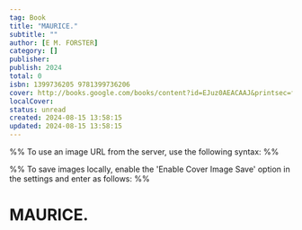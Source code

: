 ```yaml
---
tag: Book
title: "MAURICE."
subtitle: ""
author: [E M. FORSTER]
category: []
publisher: 
publish: 2024
total: 0
isbn: 1399736205 9781399736206
cover: http://books.google.com/books/content?id=EJuz0AEACAAJ&printsec=frontcover&img=1&zoom=1&source=gbs_api
localCover: 
status: unread
created: 2024-08-15 13:58:15
updated: 2024-08-15 13:58:15
---
```


%% To use an image URL from the server, use the following syntax: %%


%% To save images locally, enable the 'Enable Cover Image Save' option in the settings and enter as follows: %%


# MAURICE.